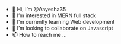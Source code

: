 - 👋 Hi, I’m @Aayesha35
- 👀 I’m interested in MERN full stack 
- 🌱 I’m currently learning Web development
- 💞️ I’m looking to collaborate on Javascript
- 📫 How to reach me ...

<!---
Aayesha35/Aayesha35 is a ✨ special ✨ repository because its `README.md` (this file) appears on your GitHub profile.
You can click the Preview link to take a look at your changes.
--->
